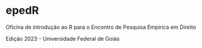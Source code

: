 # epedR
Oficina de introdução ao R para o Encontro de Pesquisa Empírica em Direito

Edição 2023 - Universidade Federal de Goiás
